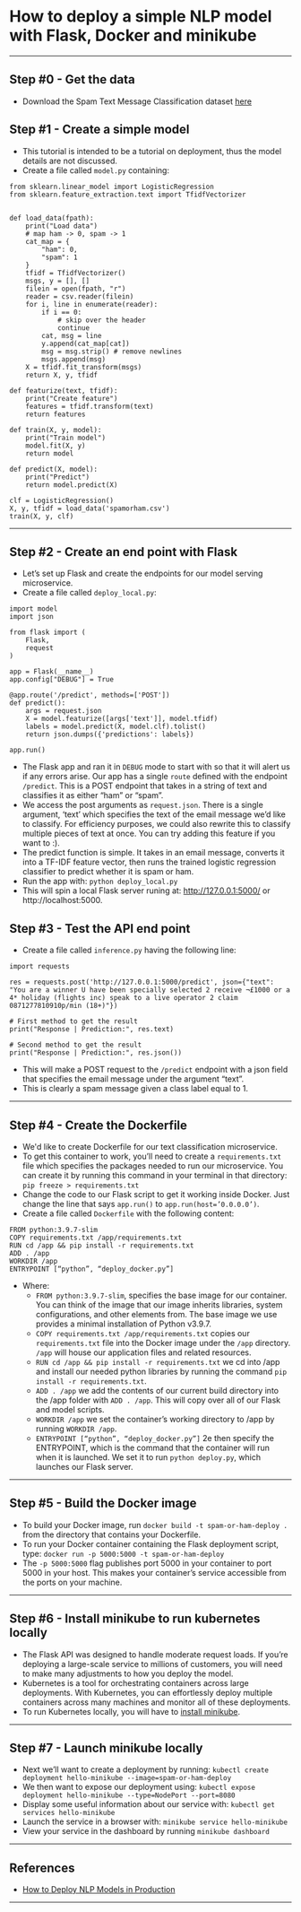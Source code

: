 # How to deploy a simple NLP model with Flask, Docker and minikube

***


## Step #0 - Get the data
- Download the Spam Text Message Classification dataset [here](https://www.kaggle.com/datasets/team-ai/spam-text-message-classification?resource=download)

## Step #1 - Create a simple model
- This tutorial is intended to be a tutorial on deployment, thus the model details are not discussed. 
- Create a file called `model.py` containing:
```import csv
from sklearn.linear_model import LogisticRegression
from sklearn.feature_extraction.text import TfidfVectorizer


def load_data(fpath):
    print("Load data")
    # map ham -> 0, spam -> 1
    cat_map = {
        "ham": 0,
        "spam": 1
    }
    tfidf = TfidfVectorizer()
    msgs, y = [], []
    filein = open(fpath, "r")
    reader = csv.reader(filein)
    for i, line in enumerate(reader):
        if i == 0:
            # skip over the header
            continue
        cat, msg = line
        y.append(cat_map[cat])
        msg = msg.strip() # remove newlines
        msgs.append(msg)
    X = tfidf.fit_transform(msgs)
    return X, y, tfidf

def featurize(text, tfidf):
    print("Create feature")
    features = tfidf.transform(text)
    return features

def train(X, y, model):
    print("Train model")
    model.fit(X, y)
    return model

def predict(X, model):
    print("Predict")
    return model.predict(X)

clf = LogisticRegression()
X, y, tfidf = load_data('spamorham.csv')
train(X, y, clf)
```
***

## Step #2 - Create an end point with Flask
- Let’s set up Flask and create the endpoints for our model serving microservice. 
- Create a file called `deploy_local.py`:
```
import model
import json

from flask import (
    Flask,
    request
)

app = Flask(__name__)
app.config["DEBUG"] = True

@app.route('/predict', methods=['POST'])
def predict():
    args = request.json
    X = model.featurize([args['text']], model.tfidf)
    labels = model.predict(X, model.clf).tolist()
    return json.dumps({'predictions': labels})

app.run()
```
- The Flask app and ran it in `DEBUG` mode to start with so that it will alert us if any errors arise. Our app has a single `route` defined with the endpoint `/predict`. This is a POST endpoint that takes in a string of text and classifies it as either “ham” or “spam”. 
- We access the post arguments as `request.json`. There is a single argument, ‘text’ which specifies the text of the email message we’d like to classify. For efficiency purposes, we could also rewrite this to classify multiple pieces of text at once. You can try adding this feature if you want to :).
- The predict function is simple. It takes in an email message, converts it into a TF-IDF feature vector, then runs the trained logistic regression classifier to predict whether it is spam or ham. 
- Run the app with: `python deploy_local.py`
- This will spin a local Flask server runing at: http://127.0.0.1:5000/ or http://localhost:5000. 

## Step #3 - Test the API end point
- Create a file called `inference.py` having the following line:
```
import requests

res = requests.post('http://127.0.0.1:5000/predict', json={"text": "You are a winner U have been specially selected 2 receive ¬£1000 or a 4* holiday (flights inc) speak to a live operator 2 claim 0871277810910p/min (18+)"})

# First method to get the result
print("Response | Prediction:", res.text)

# Second method to get the result
print("Response | Prediction:", res.json())
```
- This will make a POST request to the `/predict` endpoint with a json field that specifies the email message under the argument “text”. 
- This is clearly a spam message given a class label equal to 1.
***

## Step #4 - Create the Dockerfile
- We'd like to create Dockerfile for our text classification microservice. 
- To get this container to work, you’ll need to create a `requirements.txt` file which specifies the packages needed to run our microservice. You can create it by running this command in your terminal in that directory:  `pip freeze > requirements.txt`
- Change the code to our Flask script to get it working inside Docker. Just change the line that says `app.run()` to `app.run(host=’0.0.0.0’)`.
- Create a file called `Dockerfile` with the following content:
```
FROM python:3.9.7-slim
COPY requirements.txt /app/requirements.txt
RUN cd /app && pip install -r requirements.txt
ADD . /app
WORKDIR /app
ENTRYPOINT [“python”, “deploy_docker.py”]
```
- Where:
    - `FROM python:3.9.7-slim`, specifies the base image for our container. You can think of the image that our image inherits libraries, system configurations, and other elements from. The base image we use provides a minimal installation of Python v3.9.7.
    - `COPY requirements.txt /app/requirements.txt`  copies our `requirements.txt` file into the Docker image under the `/app` directory. `/app` will house our application files and related resources.
    - `RUN cd /app && pip install -r requirements.txt` we cd into /app and install our needed python libraries by running the command `pip install -r requirements.txt`. 
    - `ADD . /app` we add the contents of our current build directory into the /app folder with `ADD . /app`. This will copy over all of our Flask and model scripts.
    - `WORKDIR /app` we set the container’s working directory to /app by running `WORKDIR /app`. 
    - `ENTRYPOINT [“python”, “deploy_docker.py”]` 2e then specify the ENTRYPOINT, which is the command that the container will run when it is launched. We set it to run `python deploy.py`, which launches our Flask server.
***

## Step #5 - Build the Docker image
- To build your Docker image, run `docker build -t spam-or-ham-deploy .` from the directory that contains your Dockerfile. 
- To run your Docker container containing the Flask deployment script, type: `docker run -p 5000:5000 -t spam-or-ham-deploy`
- The `-p 5000:5000` flag publishes port 5000 in your container to port 5000 in your host. This makes your container’s service accessible from the ports on your machine. 
***

## Step #6 - Install minikube to run kubernetes locally
- The Flask API was designed to handle moderate request loads. If you’re deploying a large-scale service to millions of customers, you will need to make many adjustments to how you deploy the model.
- Kubernetes is a tool for orchestrating containers across large deployments. With Kubernetes, you can effortlessly deploy multiple containers across many machines and monitor all of these deployments. 
- To run Kubernetes locally, you will have to [install minikube](https://minikube.sigs.k8s.io/docs/start/).
***

## Step #7 - Launch minikube locally
- Next we’ll want to create a deployment by running: `kubectl create deployment hello-minikube --image=spam-or-ham-deploy`
- We then want to expose our deployment using: `kubectl expose deployment hello-minikube --type=NodePort --port=8080`
- Display some useful information about our service with: `kubectl get services hello-minikube`
- Launch the service in a browser with: `minikube service hello-minikube`
- View your service in the dashboard by running `minikube dashboard`
***

## References
- [How to Deploy NLP Models in Production ](https://neptune.ai/blog/deploy-nlp-models-in-production)
***
